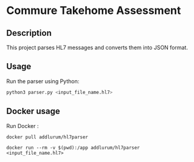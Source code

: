 # Commure Takehome Assessment

## Description

This project parses HL7 messages and converts them into JSON format.

## Usage

Run the parser using Python:

```bash
python3 parser.py <input_file_name.hl7>
```

## Docker usage

Run Docker :
```
docker pull addlurum/hl7parser

docker run --rm -v $(pwd):/app addlurum/hl7parser <input_file_name.hl7>
```
